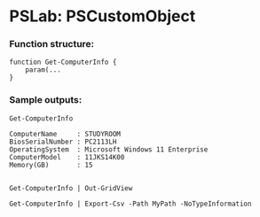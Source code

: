 ﻿# PSLab: PSCustomObject

### Function structure:

```
function Get-ComputerInfo {
    param(...
}
```


### Sample outputs: 

```
Get-ComputerInfo

ComputerName     : STUDYROOM
BiosSerialNumber : PC2113LH
OperatingSystem  : Microsoft Windows 11 Enterprise
ComputerModel    : 11JKS14K00
Memory(GB)       : 15


Get-ComputerInfo | Out-GridView

Get-ComputerInfo | Export-Csv -Path MyPath -NoTypeInformation
```